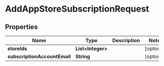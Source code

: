 
# AddAppStoreSubscriptionRequest

## Properties
Name | Type | Description | Notes
------------ | ------------- | ------------- | -------------
**storeIds** | **List&lt;Integer&gt;** |  |  [optional]
**subscriptionAccountEmail** | **String** |  |  [optional]



